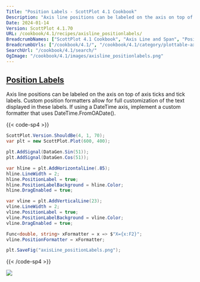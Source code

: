 ```yaml
---
Title: "Position Labels - ScottPlot 4.1 Cookbook"
Description: "Axis line positions can be labeled on the axis on top of axis ticks and tick labels. Custom position formatters allow for full customization of the text displayed in these labels. If using a DateTime axis, implement a custom formatter that uses DateTime.FromOADate()."
Date: 2024-01-14
Version: ScottPlot 4.1.70
URL: /cookbook/4.1/recipes/axisline_positionlabels/
BreadcrumbNames: ["ScottPlot 4.1 Cookbook", "Axis Line and Span", "Position Labels"]
BreadcrumbUrls: ["/cookbook/4.1/", "/cookbook/4.1/category/plottable-axis-line-and-span", "/cookbook/4.1/recipes/axisline_positionlabels/"]
SearchUrl: "/cookbook/4.1/search/"
OgImage: "/cookbook/4.1/images/axisline_positionlabels.png"
---
```


<h2><a id='position-labels' href='/cookbook/4.1/recipes/axisline_positionlabels/'>Position Labels</a></h2>

Axis line positions can be labeled on the axis on top of axis ticks and tick labels. Custom position formatters allow for full customization of the text displayed in these labels. If using a DateTime axis, implement a custom formatter that uses DateTime.FromOADate().

{{< code-sp4 >}}

```cs
ScottPlot.Version.ShouldBe(4, 1, 70);
var plt = new ScottPlot.Plot(600, 400);

plt.AddSignal(DataGen.Sin(51));
plt.AddSignal(DataGen.Cos(51));

var hline = plt.AddHorizontalLine(.85);
hline.LineWidth = 2;
hline.PositionLabel = true;
hline.PositionLabelBackground = hline.Color;
hline.DragEnabled = true;

var vline = plt.AddVerticalLine(23);
vline.LineWidth = 2;
vline.PositionLabel = true;
vline.PositionLabelBackground = vline.Color;
vline.DragEnabled = true;

Func<double, string> xFormatter = x => $"X={x:F2}";
vline.PositionFormatter = xFormatter;

plt.SaveFig("axisLine_positionLabels.png");
```

{{< /code-sp4 >}}

<img src='../../images/axisline_positionlabels.png' class='d-block mx-auto my-5' />


